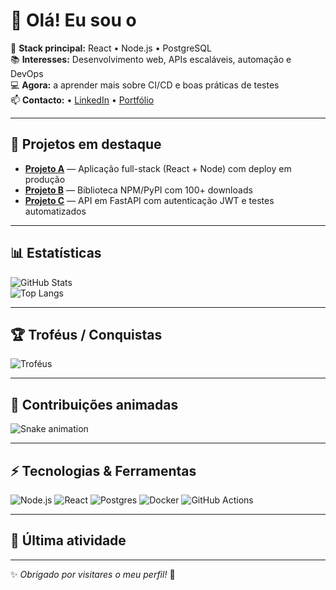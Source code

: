 # 👋 Olá! Eu sou o <SEU NOME>

🎯 **Stack principal:** React • Node.js • PostgreSQL  
📚 **Interesses:** Desenvolvimento web, APIs escaláveis, automação e DevOps  
💻 **Agora:** a aprender mais sobre CI/CD e boas práticas de testes  
📫 **Contacto:** <email> • [LinkedIn](https://linkedin.com/in/SEULINK) • [Portfólio](https://SEUSITE.com)

---

## 🚀 Projetos em destaque

- [**Projeto A**](https://github.com/<username>/projeto-a) — Aplicação full-stack (React + Node) com deploy em produção  
- [**Projeto B**](https://github.com/<username>/projeto-b) — Biblioteca NPM/PyPI com 100+ downloads  
- [**Projeto C**](https://github.com/<username>/projeto-c) — API em FastAPI com autenticação JWT e testes automatizados  

---

## 📊 Estatísticas

![GitHub Stats](https://github-readme-stats.vercel.app/api?username=<username>&show_icons=true&theme=dracula)  
![Top Langs](https://github-readme-stats.vercel.app/api/top-langs/?username=<username>&layout=compact&theme=dracula)

---

## 🏆 Troféus / Conquistas

![Troféus](https://github-profile-trophy.vercel.app/?username=<username>&theme=darkhub&row=1&no-frame=true)

---

## 🐍 Contribuições animadas

![Snake animation](https://raw.githubusercontent.com/<username>/<username>/output/snake.svg)

---

## ⚡ Tecnologias & Ferramentas

![Node.js](https://img.shields.io/badge/Node.js-43853D?style=for-the-badge&logo=node.js&logoColor=white)
![React](https://img.shields.io/badge/React-20232A?style=for-the-badge&logo=react&logoColor=61DAFB)
![Postgres](https://img.shields.io/badge/Postgres-316192?style=for-the-badge&logo=postgresql&logoColor=white)
![Docker](https://img.shields.io/badge/Docker-2496ED?style=for-the-badge&logo=docker&logoColor=white)
![GitHub Actions](https://img.shields.io/badge/GitHub_Actions-2088FF?style=for-the-badge&logo=github-actions&logoColor=white)

---

## 📌 Última atividade
<!--ACTIVITY:START-->
<!--ACTIVITY:END-->

---

✨ _Obrigado por visitares o meu perfil!_ 🚀
